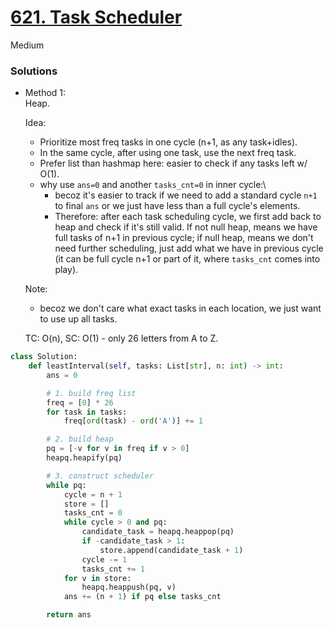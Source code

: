 # [621. Task Scheduler](https://leetcode.com/problems/task-scheduler/description/?envType=company&envId=amazon&favoriteSlug=amazon-six-months)

Medium

### Solutions

- Method 1:\
  Heap.

  Idea:
  - Prioritize most freq tasks in one cycle (n+1, as any task+idles). 
  - In the same cycle, after using one task, use the next freq task.
  - Prefer list than hashmap here: easier to check if any tasks left w/ O(1).
  - why use `ans=0` and another `tasks_cnt=0` in inner cycle:\
    - becoz it's easier to track if we need to add a standard cycle `n+1` to final `ans` or we just have less than a full cycle's elements.
    - Therefore: after each task scheduling cycle, we first add back to heap and check if it's still valid. If not null heap, means we have
      full tasks of n+1 in previous cycle; if null heap, means we don't need further scheduling, just add what we have in previous cycle (it can be full cycle n+1 or part of it, where `tasks_cnt` comes into play).

  Note:
  - becoz we don't care what exact tasks in each location, we just want to use up all tasks.

  TC: O(n), SC: O(1) - only 26 letters from A to Z.

```python
class Solution:
    def leastInterval(self, tasks: List[str], n: int) -> int:
        ans = 0

        # 1. build freq list
        freq = [0] * 26
        for task in tasks:
            freq[ord(task) - ord('A')] += 1

        # 2. build heap
        pq = [-v for v in freq if v > 0]
        heapq.heapify(pq)

        # 3. construct scheduler
        while pq:
            cycle = n + 1
            store = []
            tasks_cnt = 0
            while cycle > 0 and pq:
                candidate_task = heapq.heappop(pq)
                if -candidate_task > 1:
                    store.append(candidate_task + 1)
                cycle -= 1
                tasks_cnt += 1
            for v in store:
                heapq.heappush(pq, v)
            ans += (n + 1) if pq else tasks_cnt

        return ans
```
